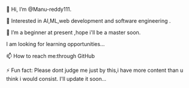 👋 Hi, I’m @Manu-reddy111.

👀 Interested in AI,ML,web development and software engineering .

🌱 I’m a beginner at present ,hope i'll be a master soon.

I am looking for learning opportunities...

📫 How to reach me:through GitHub 

⚡ Fun fact: Please dont judge me just by this,i have more content than u think i would consist.
I'll update it soon...
